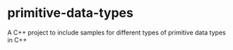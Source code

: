 # primitive-data-types
A C++ project to include samples for different types of primitive data types in C++
